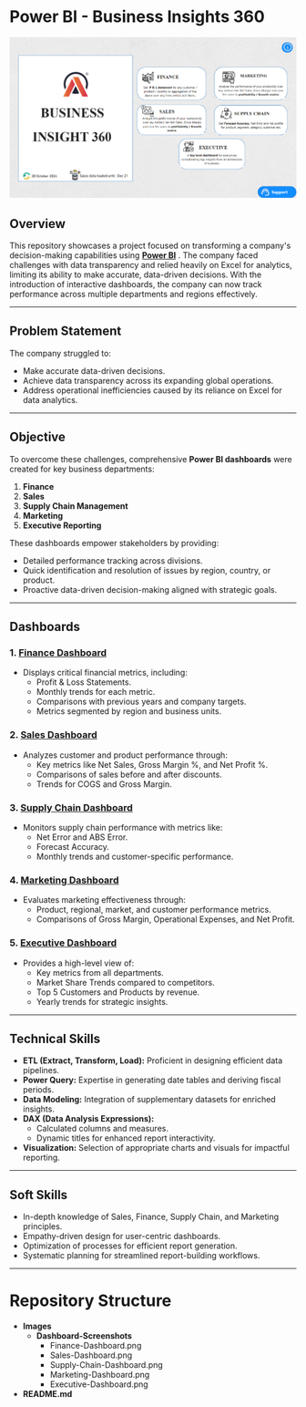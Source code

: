 # **Power BI - Business Insights 360**
![Finance Dashboard](https://github.com/techytapas23/Business-Insights-360/blob/main/Images/Dashboard-Screenshots/Home-Dashboard.png)

## **Overview**
This repository showcases a project focused on transforming a company's decision-making capabilities using [**Power BI**](https://app.powerbi.com/view?r=eyJrIjoiZDRhNDk4ZTgtZDkxYS00Y2U3LThlZDgtYWFmMThjMjgyODAwIiwidCI6ImM2ZTU0OWIzLTVmNDUtNDAzMi1hYWU5LWQ0MjQ0ZGM1YjJjNCJ9)
. The company faced challenges with data transparency and relied heavily on Excel for analytics, limiting its ability to make accurate, data-driven decisions. With the introduction of interactive dashboards, the company can now track performance across multiple departments and regions effectively.

---

## **Problem Statement**
The company struggled to:
- Make accurate data-driven decisions.
- Achieve data transparency across its expanding global operations.
- Address operational inefficiencies caused by its reliance on Excel for data analytics.

---

## **Objective**
To overcome these challenges, comprehensive **Power BI dashboards** were created for key business departments:
1. **Finance**
2. **Sales**
3. **Supply Chain Management**
4. **Marketing**
5. **Executive Reporting**

These dashboards empower stakeholders by providing:
- Detailed performance tracking across divisions.
- Quick identification and resolution of issues by region, country, or product.
- Proactive data-driven decision-making aligned with strategic goals.

---

## **Dashboards**

### 1. [Finance Dashboard](./Images/Dashboard-Screenshots/Finance-Dashboard.png)
- Displays critical financial metrics, including:
  - Profit & Loss Statements.
  - Monthly trends for each metric.
  - Comparisons with previous years and company targets.
  - Metrics segmented by region and business units.

### 2. [Sales Dashboard](./Images/Dashboard-Screenshots/Sales-Dashboard.png)
- Analyzes customer and product performance through:
  - Key metrics like Net Sales, Gross Margin %, and Net Profit %.
  - Comparisons of sales before and after discounts.
  - Trends for COGS and Gross Margin.

### 3. [Supply Chain Dashboard](./Images/Dashboard-Screenshots/Supply-Chain-Dashboard.png)
- Monitors supply chain performance with metrics like:
  - Net Error and ABS Error.
  - Forecast Accuracy.
  - Monthly trends and customer-specific performance.

### 4. [Marketing Dashboard](./Images/Dashboard-Screenshots/Marketing-Dashboard.png)
- Evaluates marketing effectiveness through:
  - Product, regional, market, and customer performance metrics.
  - Comparisons of Gross Margin, Operational Expenses, and Net Profit.

### 5. [Executive Dashboard](./Images/Dashboard-Screenshots/Executive-Dashboard.png)
- Provides a high-level view of:
  - Key metrics from all departments.
  - Market Share Trends compared to competitors.
  - Top 5 Customers and Products by revenue.
  - Yearly trends for strategic insights.

---

## **Technical Skills**
- **ETL (Extract, Transform, Load):** Proficient in designing efficient data pipelines.
- **Power Query:** Expertise in generating date tables and deriving fiscal periods.
- **Data Modeling:** Integration of supplementary datasets for enriched insights.
- **DAX (Data Analysis Expressions):**
  - Calculated columns and measures.
  - Dynamic titles for enhanced report interactivity.
- **Visualization:** Selection of appropriate charts and visuals for impactful reporting.

---

## **Soft Skills**
- In-depth knowledge of Sales, Finance, Supply Chain, and Marketing principles.
- Empathy-driven design for user-centric dashboards.
- Optimization of processes for efficient report generation.
- Systematic planning for streamlined report-building workflows.

---

# Repository Structure

- **Images**
  - **Dashboard-Screenshots**
    - Finance-Dashboard.png
    - Sales-Dashboard.png
    - Supply-Chain-Dashboard.png
    - Marketing-Dashboard.png
    - Executive-Dashboard.png
- **README.md**
